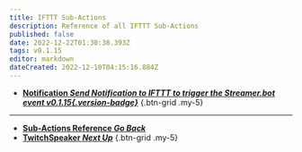 ```yaml
---
title: IFTTT Sub-Actions
description: Reference of all IFTTT Sub-Actions
published: false
date: 2022-12-22T01:30:38.393Z
tags: v0.1.15
editor: markdown
dateCreated: 2022-12-10T04:15:16.884Z
---
```


- [<i class="mdi mdi-android-messages"></i>**Notification *Send Notification to IFTTT to trigger the Streamer.bot event *v0.1.15*{.version-badge}***](/Sub-Actions/IFTTT/Notification)
{.btn-grid .my-5}

---

- [<i class="mdi mdi-chevron-left"></i>**Sub-Actions Reference *Go Back***](/Sub-Actions)
- [<i class="mdi mdi-speaker text--twitch"></i> **TwitchSpeaker *Next Up***](/Sub-Actions/TwitchSpeaker)
{.btn-grid .my-5}